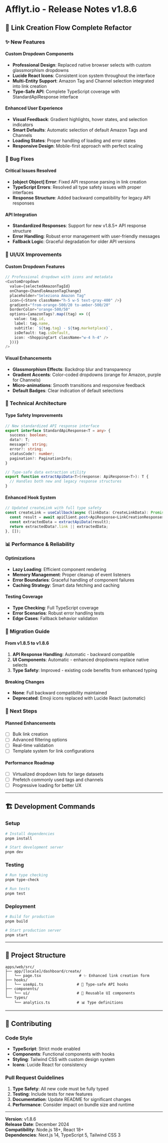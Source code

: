 # Afflyt.io - Release Notes v1.8.6

## 🚀 Link Creation Flow Complete Refactor

### ✨ New Features

#### Custom Dropdown Components
- **Professional Design**: Replaced native browser selects with custom glassmorphism dropdowns
- **Lucide React Icons**: Consistent icon system throughout the interface
- **Multi-Entity Support**: Amazon Tag and Channel selection integrated into link creation
- **Type-Safe API**: Complete TypeScript coverage with StandardApiResponse interface

#### Enhanced User Experience
- **Visual Feedback**: Gradient highlights, hover states, and selection indicators
- **Smart Defaults**: Automatic selection of default Amazon Tags and Channels
- **Loading States**: Proper handling of loading and error states
- **Responsive Design**: Mobile-first approach with perfect scaling

### 🐛 Bug Fixes

#### Critical Issues Resolved
- **[object Object] Error**: Fixed API response parsing in link creation
- **TypeScript Errors**: Resolved all type safety issues with proper interfaces
- **Response Structure**: Added backward compatibility for legacy API responses

#### API Integration
- **Standardized Responses**: Support for new v1.8.5+ API response structure
- **Error Handling**: Robust error management with user-friendly messages
- **Fallback Logic**: Graceful degradation for older API versions

### 🎨 UI/UX Improvements

#### Custom Dropdown Features
```typescript
// Professional dropdown with icons and metadata
<CustomDropdown
  value={selectedAmazonTagId}
  onChange={handleAmazonTagChange}
  placeholder="Seleziona Amazon Tag"
  icon={<Store className="h-5 w-5 text-gray-400" />}
  gradient="from-orange-500/20 to-amber-500/20"
  borderColor="orange-500/50"
  options={amazonTags?.map((tag) => ({
    value: tag.id,
    label: tag.name,
    subtitle: `${tag.tag} - ${tag.marketplace}`,
    isDefault: tag.isDefault,
    icon: <ShoppingCart className="w-4 h-4" />
  }))}
/>
```

#### Visual Enhancements
- **Glassmorphism Effects**: Backdrop blur and transparency
- **Gradient Accents**: Color-coded dropdowns (orange for Amazon, purple for Channels)
- **Micro-animations**: Smooth transitions and responsive feedback
- **Default Badges**: Clear indication of default selections

### 🔧 Technical Architecture

#### Type Safety Improvements
```typescript
// New standardized API response interface
export interface StandardApiResponse<T = any> {
  success: boolean;
  data?: T;
  message?: string;
  error?: string;
  statusCode?: number;
  pagination?: PaginationInfo;
}

// Type-safe data extraction utility
export function extractApiData<T>(response: ApiResponse<T>): T {
  // Handles both new and legacy response structures
}
```

#### Enhanced Hook System
```typescript
// Updated createLink with full type safety
const createLink = useCallback(async (linkData: CreateLinkData): Promise<AffiliateLink> => {
  const result = await apiClient.post<ApiResponse<LinkCreationResponse>>('/api/v1/links', linkData);
  const extractedData = extractApiData(result);
  return extractedData?.link || extractedData;
}, []);
```

### 📊 Performance & Reliability

#### Optimizations
- **Lazy Loading**: Efficient component rendering
- **Memory Management**: Proper cleanup of event listeners
- **Error Boundaries**: Graceful handling of component failures
- **Caching Strategy**: Smart data fetching and caching

#### Testing Coverage
- **Type Checking**: Full TypeScript coverage
- **Error Scenarios**: Robust error handling tests
- **Edge Cases**: Fallback behavior validation

### 🎯 Migration Guide

#### From v1.8.5 to v1.8.6
1. **API Response Handling**: Automatic - backward compatible
2. **UI Components**: Automatic - enhanced dropdowns replace native selects
3. **Type Safety**: Improved - existing code benefits from enhanced typing

#### Breaking Changes
- **None**: Full backward compatibility maintained
- **Deprecated**: Emoji icons replaced with Lucide React (automatic)

### 🔄 Next Steps

#### Planned Enhancements
- [ ] Bulk link creation
- [ ] Advanced filtering options
- [ ] Real-time validation
- [ ] Template system for link configurations

#### Performance Roadmap
- [ ] Virtualized dropdown lists for large datasets
- [ ] Prefetch commonly used tags and channels
- [ ] Progressive loading for better UX

---

## 🏗️ Development Commands

### Setup
```bash
# Install dependencies
pnpm install

# Start development server
pnpm dev
```

### Testing
```bash
# Run type checking
pnpm type-check

# Run tests
pnpm test
```

### Deployment
```bash
# Build for production
pnpm build

# Start production server
pnpm start
```

---

## 📁 Project Structure

```
apps/web/src/
├── app/[locale]/dashboard/create/
│   └── page.tsx                 # ✨ Enhanced link creation form
├── hooks/
│   └── useApi.ts               # 🔧 Type-safe API hooks
├── components/
│   └── ui/                     # 🎨 Reusable UI components
└── types/
    └── analytics.ts            # 📊 Type definitions
```

---

## 🤝 Contributing

### Code Style
- **TypeScript**: Strict mode enabled
- **Components**: Functional components with hooks
- **Styling**: Tailwind CSS with custom design system
- **Icons**: Lucide React for consistency

### Pull Request Guidelines
1. **Type Safety**: All new code must be fully typed
2. **Testing**: Include tests for new features
3. **Documentation**: Update README for significant changes
4. **Performance**: Consider impact on bundle size and runtime

---

**Version**: v1.8.6  
**Release Date**: December 2024  
**Compatibility**: Node.js 18+, React 18+  
**Dependencies**: Next.js 14, TypeScript 5, Tailwind CSS 3